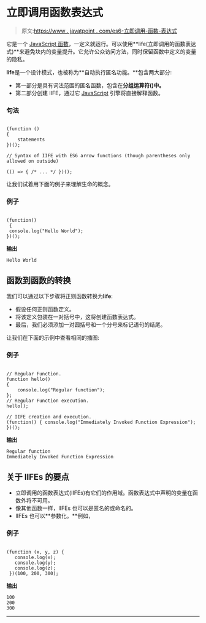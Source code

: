 # 立即调用函数表达式

> 原文:[https://www . javatpoint . com/es6-立即调用-函数-表达式](https://www.javatpoint.com/es6-immediately-invoked-function-expression)

它是一个 [JavaScript 函数](https://www.javatpoint.com/javascript-function)，一定义就运行。可以使用**life(立即调用的函数表达式)**来避免块内的变量提升。它允许公众访问方法，同时保留函数中定义的变量的隐私。

**life**是一个设计模式，也被称为**自动执行匿名功能。**包含两大部分:

*   第一部分是具有词法范围的匿名函数，包含在**分组运算符()中。**
*   第二部分创建 IIFE，通过它 [JavaScript](https://www.javatpoint.com/javascript-tutorial) 引擎将直接解释函数。

### 句法

```

(function () 
{
    statements
})();

// Syntax of IIFE with ES6 arrow functions (though parentheses only allowed on outside)

(() => { /* ... */ })(); 

```

让我们试着用下面的例子来理解生命的概念。

### 例子

```

(function()
 {
 console.log("Hello World"); 
})();

```

**输出**

```
Hello World

```

## 函数到函数的转换

我们可以通过以下步骤将正则函数转换为**life**:

*   假设任何正则函数定义。
*   将该定义包装在一对括号中，这将创建函数表达式。
*   最后，我们必须添加一对圆括号和一个分号来标记语句的结尾。

让我们在下面的示例中查看相同的插图:

### 例子

```

// Regular Function. 
function hello() 
{ 
    console.log("Regular function"); 
}; 
// Regular Function execution. 
hello(); 

// IIFE creation and execution. 
(function() { console.log("Immediately Invoked Function Expression"); })();

```

**输出**

```
Regular function
Immediately Invoked Function Expression

```

## 关于 IIFEs 的要点

*   立即调用的函数表达式(IIFEs)有它们的作用域。函数表达式中声明的变量在函数外将不可用。
*   像其他函数一样，IIFEs 也可以是匿名的或命名的。
*   IIFEs 也可以**参数化。**例如，

### 例子

```

(function (x, y, z) {
   console.log(x);
   console.log(y);
   console.log(z);
 })(100, 200, 300);

```

**输出**

```
100
200
300

```

* * *